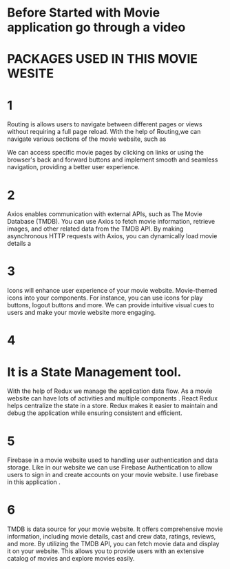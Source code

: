 <!--                                MOVIE WEBSITE                                    -->


# Before Started with Movie application go through a video
<!-- "https://drive.google.com/file/d/1d1i7IxwVsj3hLtqBDB_DhzzqJKhlBnJQ/view?usp=share_link" -->




# PACKAGES USED IN THIS MOVIE WESITE

#  1  <!--        Routing:          -->
Routing is allows users to navigate between different pages or views without requiring a full page reload. With the help of Routing,we can navigate  various sections of the movie website, such as <!--home ,TV Shows , BollyWood Movies , Login,Logout page and many more.--> 

We can access specific movie pages by clicking on links or using the browser's back and forward buttons and implement smooth and seamless navigation, providing a better user experience.

# 2    <!--        Axios:           -->
Axios enables communication with external APIs, such as The Movie Database (TMDB). You can use Axios to fetch movie information, retrieve images,  and other related data from the TMDB API. By making asynchronous HTTP requests with Axios, you can dynamically load movie details a

# 3     <!--       React Icons:     -->
Icons will enhance user experience of your movie website. Movie-themed icons into your components. For instance, you can use icons for play buttons, logout buttons and more. We can provide intuitive visual cues to users and make your movie website more engaging.

# 4     <!--       React Redux:     -->

# It is a State Management tool.
With the help of Redux we manage the application data flow. As a movie website can have lots of activities and multiple components . React Redux helps centralize the state in a store. Redux makes it easier to maintain and debug the application while ensuring consistent and efficient.


# 5     <!--       Firebase:         -->
Firebase in a movie website used to handling user authentication and data storage. Like in our website we  can use Firebase Authentication to allow users to sign in and create accounts on your movie website. I use firebase in this application .
<!-- 
    src -> utils -> firebase-config.js
        apiKey:ENTER_YOUR_API_KEY, 
        authDomain:ENTER_YOUR_API_KEY,
        projectId:ENTER_YOUR_API_KEY,
        storageBucket:ENTER_YOUR_API_KEY, 
        messagingSenderId:ENTER_YOUR_API_KEY, 
        appId:ENTER_YOUR_API_KEY,
        measurementId:ENTER_YOUR_API_KEY
-->

# 6     <!--       TMDB:            -->
TMDB is data source for your movie website. It offers comprehensive movie information, including movie details, cast and crew data, ratings, reviews, and more. By utilizing the TMDB API, you can fetch movie data and display it on your website. This allows you to provide users with an extensive catalog of movies and explore movies easily. 
 <!-- 
    src -> utils ->contant.js 
 -->




























































































<!-- This project was bootstrapped with [Create React App](https://github.com/facebook/create-react-app).

## Available Scripts

In the project directory, you can run:

### `npm start`

Runs the app in the development mode.\
Open [http://localhost:3000](http://localhost:3000) to view it in your browser.

The page will reload when you make changes.\
You may also see any lint errors in the console.

### `npm test`

Launches the test runner in the interactive watch mode.\
See the section about [running tests](https://facebook.github.io/create-react-app/docs/running-tests) for more information.

### `npm run build`

Builds the app for production to the `build` folder.\
It correctly bundles React in production mode and optimizes the build for the best performance.

The build is minified and the filenames include the hashes.\
Your app is ready to be deployed!

See the section about [deployment](https://facebook.github.io/create-react-app/docs/deployment) for more information.

### `npm run eject`

**Note: this is a one-way operation. Once you `eject`, you can't go back!**

If you aren't satisfied with the build tool and configuration choices, you can `eject` at any time. This command will remove the single build dependency from your project.

Instead, it will copy all the configuration files and the transitive dependencies (webpack, Babel, ESLint, etc) right into your project so you have full control over them. All of the commands except `eject` will still work, but they will point to the copied scripts so you can tweak them. At this point you're on your own.

You don't have to ever use `eject`. The curated feature set is suitable for small and middle deployments, and you shouldn't feel obligated to use this feature. However we understand that this tool wouldn't be useful if you couldn't customize it when you are ready for it.

## Learn More

You can learn more in the [Create React App documentation](https://facebook.github.io/create-react-app/docs/getting-started).

To learn React, check out the [React documentation](https://reactjs.org/).

### Code Splitting

This section has moved here: [https://facebook.github.io/create-react-app/docs/code-splitting](https://facebook.github.io/create-react-app/docs/code-splitting)

### Analyzing the Bundle Size

This section has moved here: [https://facebook.github.io/create-react-app/docs/analyzing-the-bundle-size](https://facebook.github.io/create-react-app/docs/analyzing-the-bundle-size)

### Making a Progressive Web App

This section has moved here: [https://facebook.github.io/create-react-app/docs/making-a-progressive-web-app](https://facebook.github.io/create-react-app/docs/making-a-progressive-web-app)

### Advanced Configuration

This section has moved here: [https://facebook.github.io/create-react-app/docs/advanced-configuration](https://facebook.github.io/create-react-app/docs/advanced-configuration)

### Deployment

This section has moved here: [https://facebook.github.io/create-react-app/docs/deployment](https://facebook.github.io/create-react-app/docs/deployment)

### `npm run build` fails to minify

This section has moved here: [https://facebook.github.io/create-react-app/docs/troubleshooting#npm-run-build-fails-to-minify](https://facebook.github.io/create-react-app/docs/troubleshooting#npm-run-build-fails-to-minify) -->
